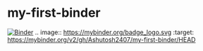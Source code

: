 # my-first-binder
[![Binder](https://mybinder.org/badge_logo.svg)](https://mybinder.org/v2/gh/Ashutosh2407/my-first-binder/HEAD)
.. image:: https://mybinder.org/badge_logo.svg
 :target: https://mybinder.org/v2/gh/Ashutosh2407/my-first-binder/HEAD
